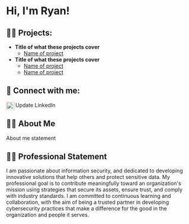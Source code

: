 <h1>Hi, I'm Ryan! <br/></h1>

<h2>👨‍💻 Projects:</h2>

- <b>Title of what these projects cover</b>
  - [Name of project](https://www.simplilearn.com/top-cyber-security-projects-article)
- <b>Title of what these projects cover</b>
  - [Name of project](https://www.simplilearn.com/top-cyber-security-projects-article)
  - [Name of project](https://www.simplilearn.com/top-cyber-security-projects-article)

<h2>🤳 Connect with me:</h2>

[<img align="left" alt="RyanKawaoka | LinkedIn" width="22px" src="https://cdn.jsdelivr.net/npm/simple-icons@v3/icons/linkedin.svg" />][linkedin]

[linkedin]: https://www.linkedin.com/in/ryan-kawaoka/
Update LinkedIn

<h2>🙋‍♂️ About Me</h2>
<p>
  About me statement
</p>

<h2>🧑‍💼 Professional Statement</h2>
<p>
I am passionate about information security, and dedicated to developing innovative solutions that help others and protect sensitive data. My professional goal is to contribute meaningfully toward an organization's mission using strategies that secure its assets, ensure trust, and comply with industry standards. I am committed to continuous learning and collaboration, with the aim of being a trusted partner in developing cybersecurity practices that make a difference for the good in the organization and people it serves.
</p>

<!--
**675rkk/675rkk** is a ✨ _special_ ✨ repository because its `README.md` (this file) appears on your GitHub profile.

Here are some ideas to get you started:

- 🔭 I’m currently working on ...
- 🌱 I’m currently learning ...
- 👯 I’m looking to collaborate on ...
- 🤔 I’m looking for help with ...
- 💬 Ask me about ...
- 📫 How to reach me: ...
- 😄 Pronouns: ...
- ⚡ Fun fact: ...
-->
